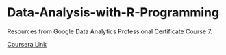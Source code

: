 # Data-Analysis-with-R-Programming

Resources from Google Data Analytics Professional Certificate Course 7.

[Coursera Link](https://www.coursera.org/learn/data-analysis-r?specialization=google-data-analytics)
